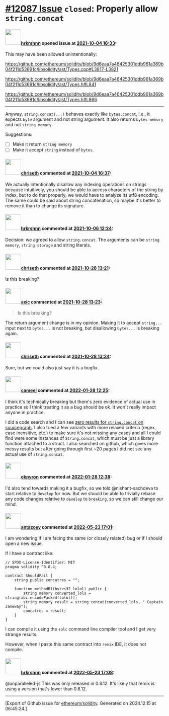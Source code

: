 # [\#12087 Issue](https://github.com/ethereum/solidity/issues/12087) `closed`: Properly allow `string.concat`

#### <img src="https://avatars.githubusercontent.com/u/13174375?u=52d702cb6bec53b561afa293cf9cd53ef7a63924&v=4" width="50">[hrkrshnn](https://github.com/hrkrshnn) opened issue at [2021-10-04 16:33](https://github.com/ethereum/solidity/issues/12087):

This may have been allowed unintentionally:

https://github.com/ethereum/solidity/blob/9d6eaa7a46425301ddb961a369b04f211d53691c/libsolidity/ast/Types.cpp#L3817-L3821

https://github.com/ethereum/solidity/blob/9d6eaa7a46425301ddb961a369b04f211d53691c/libsolidity/ast/Types.h#L841

https://github.com/ethereum/solidity/blob/9d6eaa7a46425301ddb961a369b04f211d53691c/libsolidity/ast/Types.h#L866

--- 

Anyway, `string.concat(...)` behaves exactly like `bytes.concat`, i.e., it expects `byte` argument and not string argument. It also returns `bytes memory` and not `string memory`.

Suggestions:

- [ ] Make it return `string memory`
- [ ] Make it accept `string` instead of `bytes`.

#### <img src="https://avatars.githubusercontent.com/u/9073706?v=4" width="50">[chriseth](https://github.com/chriseth) commented at [2021-10-04 16:37](https://github.com/ethereum/solidity/issues/12087#issuecomment-933657472):

We actually intentionally disallow any indexing operations on strings because intuitively, you should be able to access characters of the string by index, but to do that properly, we would have to analyze its utf8 encoding. The same could be said about string concatenation, so maybe it's better to remove it than to change its signature.

#### <img src="https://avatars.githubusercontent.com/u/13174375?u=52d702cb6bec53b561afa293cf9cd53ef7a63924&v=4" width="50">[hrkrshnn](https://github.com/hrkrshnn) commented at [2021-10-06 12:24](https://github.com/ethereum/solidity/issues/12087#issuecomment-936135265):

Decision: we agreed to allow `string.concat`. The arguments can be `string memory`, `string storage` and string literals.

#### <img src="https://avatars.githubusercontent.com/u/9073706?v=4" width="50">[chriseth](https://github.com/chriseth) commented at [2021-10-28 13:21](https://github.com/ethereum/solidity/issues/12087#issuecomment-953839384):

Is this breaking?

#### <img src="https://avatars.githubusercontent.com/u/20340?v=4" width="50">[axic](https://github.com/axic) commented at [2021-10-28 13:23](https://github.com/ethereum/solidity/issues/12087#issuecomment-953841330):

> Is this breaking?

The return argument change is in my opinion. Making it to accept `string...` input next to `bytes...` is not breaking, but disallowing `bytes...` is breaking again.

#### <img src="https://avatars.githubusercontent.com/u/9073706?v=4" width="50">[chriseth](https://github.com/chriseth) commented at [2021-10-28 13:24](https://github.com/ethereum/solidity/issues/12087#issuecomment-953842096):

Sure, but we could also just say it is a bugfix.

#### <img src="https://avatars.githubusercontent.com/u/137030?v=4" width="50">[cameel](https://github.com/cameel) commented at [2022-01-28 12:25](https://github.com/ethereum/solidity/issues/12087#issuecomment-1024166369):

I think it's technically breaking but there's zero evidence of actual use in practice so I think treating it as a bug should be ok. It won't really impact anyone in practice.

I did a code search and I can see [zero results for `string.concat` on sourcegraph](https://sourcegraph.com/search?q=context:global+lang:Solidity+content:"string.concat"&patternType=literal&case=yes).
I also tried a few variants with more relaxed criteria (regex, case inensitive, etc.) to make sure it's not missing any cases and all I could find were some instances of `String.concat`, which must be just a library function attached to a struct. I also searched on github, which gives more messy results but after going through first ~20 pages I did not see any actual use of `string.concat`.

#### <img src="https://avatars.githubusercontent.com/u/1347491?v=4" width="50">[ekpyron](https://github.com/ekpyron) commented at [2022-01-28 12:38](https://github.com/ethereum/solidity/issues/12087#issuecomment-1024176296):

I'd also tend towards making it a bugfix, so we told @nishant-sachdeva to start relative to ``develop`` for now. But we should be able to trivially rebase any code changes relative to ``develop`` to ``breaking``, so we can still change our mind.

#### <img src="https://avatars.githubusercontent.com/u/19540978?u=45ceb99165b7f40e2215020f6078a6ab8233e41f&v=4" width="50">[antazoey](https://github.com/antazoey) commented at [2022-05-23 17:01](https://github.com/ethereum/solidity/issues/12087#issuecomment-1134923704):

I am wondering if I am facing the same (or closely related) bug or if I should open a new issue.

If I have a contract like:

```solidity
// SPDX-License-Identifier: MIT
pragma solidity ^0.8.4;

contract ShouldFail {
    string public concatres = "";

    function methodB1(bytes32 lolol) public {
        string memory converted_lols = string(abi.encodePacked(lolol));
        string memory result = string.concat(converted_lols, " Captain Janeway");
        concatres = result;
    }
}
```

I can compile it using the `solc` command line compiler tool and I get very strange results.

However, when I paste this same contract into `remix` IDE, it does not compile.

#### <img src="https://avatars.githubusercontent.com/u/13174375?u=52d702cb6bec53b561afa293cf9cd53ef7a63924&v=4" width="50">[hrkrshnn](https://github.com/hrkrshnn) commented at [2022-05-23 17:08](https://github.com/ethereum/solidity/issues/12087#issuecomment-1134930616):

@unparalleled-js This was only released in 0.8.12. It's likely that remix is using a version that's lower than 0.8.12.


-------------------------------------------------------------------------------



[Export of Github issue for [ethereum/solidity](https://github.com/ethereum/solidity). Generated on 2024.12.15 at 06:45:24.]
